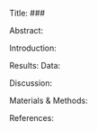 Title: ###

Abstract:

Introduction:

Results:
    Data:
        

Discussion:

Materials & Methods:
    

References:
